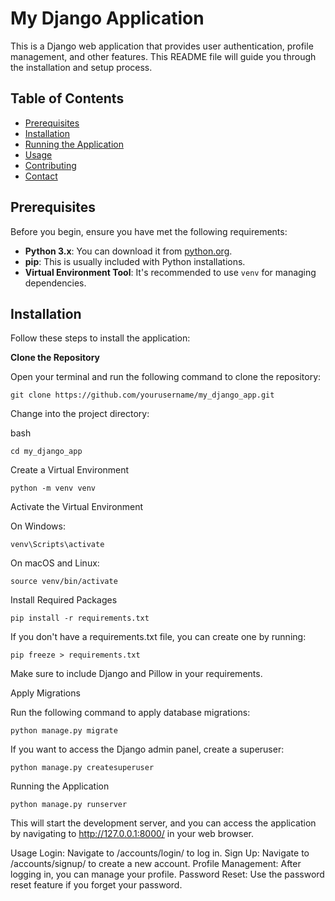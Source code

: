 # My Django Application

This is a Django web application that provides user authentication, profile management, and other features. This README file will guide you through the installation and setup process.

## Table of Contents

- [Prerequisites](#prerequisites)
- [Installation](#installation)
- [Running the Application](#running-the-application)
- [Usage](#usage)
- [Contributing](#contributing)
- [Contact](#contact)

## Prerequisites

Before you begin, ensure you have met the following requirements:

- **Python 3.x**: You can download it from [python.org](https://www.python.org/downloads/).
- **pip**: This is usually included with Python installations.
- **Virtual Environment Tool**: It's recommended to use `venv` for managing dependencies.

## Installation

Follow these steps to install the application:

 **Clone the Repository**

   Open your terminal and run the following command to clone the repository:

   ```
   git clone https://github.com/yourusername/my_django_app.git
   ```



Change into the project directory:

bash


```
cd my_django_app
```


Create a Virtual Environment


```
python -m venv venv
```

Activate the Virtual Environment

On Windows:

```
venv\Scripts\activate
```

On macOS and Linux:

```
source venv/bin/activate
```

Install Required Packages

```
pip install -r requirements.txt
```

If you don't have a requirements.txt file, you can create one by running:

```
pip freeze > requirements.txt
```

Make sure to include Django and Pillow in your requirements.

Apply Migrations

Run the following command to apply database migrations:

```
python manage.py migrate
```


If you want to access the Django admin panel, create a superuser:

```
python manage.py createsuperuser
```


Running the Application

```
python manage.py runserver
```

This will start the development server, and you can access the application by navigating to http://127.0.0.1:8000/ in your web browser.

Usage
Login: Navigate to /accounts/login/ to log in.
Sign Up: Navigate to /accounts/signup/ to create a new account.
Profile Management: After logging in, you can manage your profile.
Password Reset: Use the password reset feature if you forget your password.